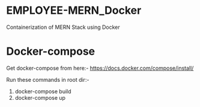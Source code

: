 # EMPLOYEE-MERN_Docker
Containerization of MERN Stack using Docker


# Docker-compose
Get docker-compose from here:-
https://docs.docker.com/compose/install/


Run these commands in root dir:-
1. docker-compose build
2. docker-compose up
